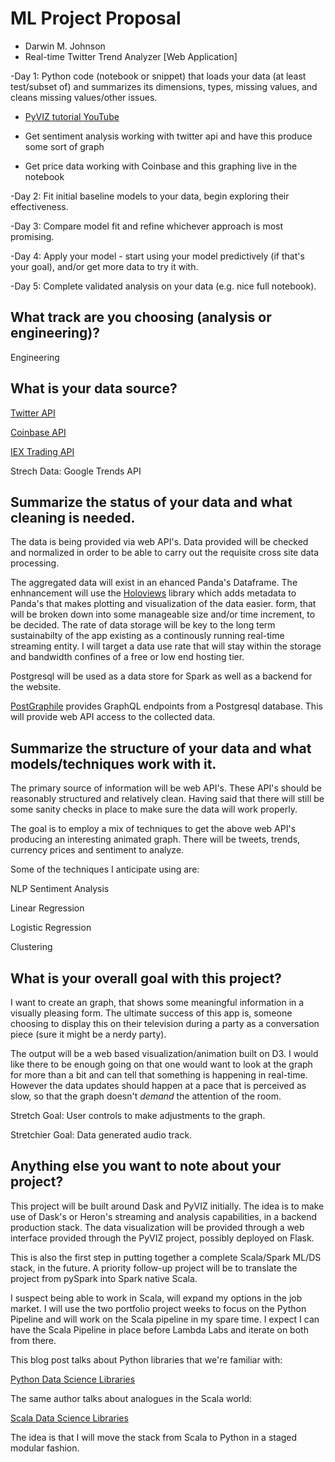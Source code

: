 # ML Project Proposal
- Darwin M. Johnson
- Real-time Twitter Trend Analyzer [Web Application]

-Day 1: Python code (notebook or snippet) that loads your data (at least test/subset of) and summarizes its dimensions, types, missing values, and cleans missing values/other issues.

- [ PyVIZ tutorial ](http://pyviz.org/tutorial/index.html) [YouTube](https://youtu.be/aZ1G_Q7ovmc)

- Get sentiment analysis working with twitter api and have this produce some sort of graph
- Get price data working with Coinbase and this graphing live in the notebook


-Day 2: Fit initial baseline models to your data, begin exploring their effectiveness.




-Day 3: Compare model fit and refine whichever approach is most promising.


-Day 4: Apply your model - start using your model predictively (if that's your goal), and/or get more data to try it with.


-Day 5: Complete validated analysis on your data (e.g. nice full notebook).






## What track are you choosing (analysis or engineering)?
Engineering

## What is your data source?
[Twitter API](https://developer.twitter.com/en/docs/trends/trends-for-location/overview)

[Coinbase API](https://developers.coinbase.com/docs/wallet/guides/price-data)

[IEX Trading API](https://iextrading.com/developer/docs/#getting-started)

Strech Data: Google Trends API


## Summarize the status of your data and what cleaning is needed.
The data is being provided via web API's. Data provided will be checked and normalized in order to be able to carry out the requisite cross site data processing.

The aggregated data will exist in an ehanced Panda's Dataframe. The enhnancement will use the [Holoviews](http://holoviews.org/) library which adds metadata to Panda's that makes plotting and visualization of the data easier. form, that will be broken down into some manageable size and/or time increment, to be decided. The rate of data storage will be key to the long term sustainabilty of the app existing as a continously running real-time streaming entity. I will target a data use rate that will stay within the storage and bandwidth confines of a free or low end hosting tier.

Postgresql will be used as a data store for Spark as well as a backend for the website.

[PostGraphile](https://www.graphile.org/) provides GraphQL endpoints from a Postgresql database. This will provide web API access to the collected data. 

## Summarize the structure of your data and what models/techniques work with it.

The primary source of information will be web API's. These API's should be reasonably structured and relatively clean. Having said that there will still be some sanity checks in place to make sure the data will work properly.

The goal is to employ a mix of techniques to get the above web API's producing an interesting animated graph. There will be tweets, trends, currency prices and sentiment to analyze. 

Some of the techniques I anticipate using are:

NLP Sentiment Analysis

Linear Regression

Logistic Regression

Clustering


## What is your overall goal with this project?
I want to create an graph, that shows some meaningful information in a visually pleasing form. The ultimate success of this app is, someone choosing to display this on their television during a party as a conversation piece (sure it might be a nerdy party).

The output will be a web based visualization/animation built on D3. I would like there to be enough going on that one would want to look at the graph for more than a bit and can tell that something is happening in real-time. However the data updates should happen at a pace that is perceived as slow, so that the graph doesn't *demand* the attention of the room.

Stretch Goal: User controls to make adjustments to the graph.

Stretchier Goal: Data generated audio track.

## Anything else you want to note about your project?

This project will be built around Dask and PyVIZ initially. The idea is to make use of Dask's or Heron's  streaming and analysis capabilities, in a backend production stack. The data visualization will be provided through a web interface provided through the PyVIZ project, possibly deployed on Flask.

This is also the first step in putting together a complete Scala/Spark ML/DS stack, in the future.  A priority follow-up project will be to translate the project from pySpark into Spark native Scala.

I suspect being able to work in Scala, will expand my options in the job market. I will use the two portfolio project weeks to focus on the Python Pipeline and will work on the Scala pipeline in my spare time. I expect I can have the Scala Pipeline in place before Lambda Labs and iterate on both from there.




This blog post talks about Python libraries that we're familiar with:

[Python Data Science Libraries](https://medium.com/activewizards-machine-learning-company/top-15-python-libraries-for-data-science-in-in-2017-ab61b4f9b4a7)

The same author talks about analogues in the Scala world:

[Scala Data Science Libraries](https://medium.com/activewizards-machine-learning-company/top-15-scala-libraries-for-data-science-in-2018-4b2cb5c5367e)

The idea is that I will move the stack from Scala to Python in a staged modular fashion.

